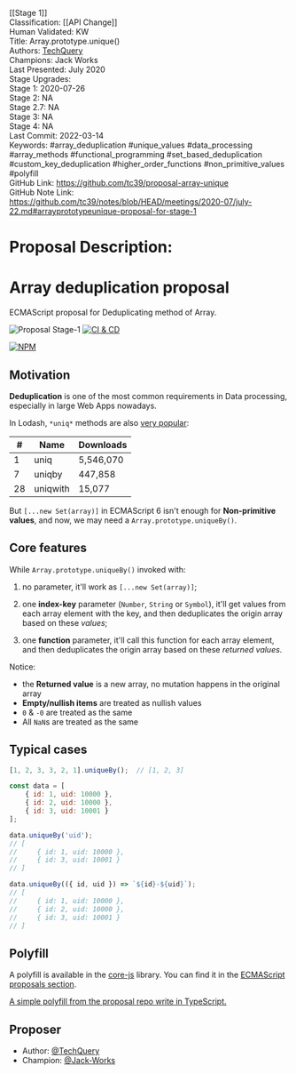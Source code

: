 [[Stage 1]]<br>Classification: [[API Change]]<br>Human Validated: KW<br>Title: Array.prototype.unique()<br>Authors: [TechQuery](https://github.com/TechQuery)<br>Champions: Jack Works<br>Last Presented: July 2020<br>Stage Upgrades:<br>Stage 1: 2020-07-26  
Stage 2: NA  
Stage 2.7: NA  
Stage 3: NA  
Stage 4: NA<br>Last Commit: 2022-03-14<br>Keywords: #array_deduplication #unique_values #data_processing #array_methods #functional_programming #set_based_deduplication #custom_key_deduplication #higher_order_functions #non_primitive_values #polyfill<br>GitHub Link: https://github.com/tc39/proposal-array-unique <br>GitHub Note Link: https://github.com/tc39/notes/blob/HEAD/meetings/2020-07/july-22.md#arrayprototypeunique-proposal-for-stage-1
# Proposal Description:<br>
# Array deduplication proposal

ECMAScript proposal for Deduplicating method of Array.

![Proposal Stage-1](https://img.shields.io/badge/Proposal-Stage--1-red)
[![CI & CD](https://github.com/tc39/proposal-array-unique/actions/workflows/main.yml/badge.svg)][1]

[![NPM](https://nodei.co/npm/array-unique-proposal.png?downloads=true&downloadRank=true&stars=true)][2]

## Motivation

**Deduplication** is one of the most common requirements in Data processing, especially in large Web Apps nowadays.

In Lodash, `*uniq*` methods are also [very popular][3]:

| #   | Name     | Downloads |
| --- | -------- | --------- |
| 1   | uniq     | 5,546,070 |
| 7   | uniqby   | 447,858   |
| 28  | uniqwith | 15,077    |

But `[...new Set(array)]` in ECMAScript 6 isn't enough for **Non-primitive values**, and now, we may need a `Array.prototype.uniqueBy()`.

## Core features

While `Array.prototype.uniqueBy()` invoked with:

1.  no parameter, it'll work as `[...new Set(array)]`;

2.  one **index-key** parameter (`Number`, `String` or `Symbol`), it'll get values from each array element with the key, and then deduplicates the origin array based on these _values_;

3.  one **function** parameter, it'll call this function for each array element, and then deduplicates the origin array based on these _returned values_.

Notice:

-   the **Returned value** is a new array, no mutation happens in the original array
-   **Empty/nullish items** are treated as nullish values
-   `0` & `-0` are treated as the same
-   All `NaN`s are treated as the same

## Typical cases

```JavaScript
[1, 2, 3, 3, 2, 1].uniqueBy();  // [1, 2, 3]

const data = [
    { id: 1, uid: 10000 },
    { id: 2, uid: 10000 },
    { id: 3, uid: 10001 }
];

data.uniqueBy('uid');
// [
//     { id: 1, uid: 10000 },
//     { id: 3, uid: 10001 }
// ]

data.uniqueBy(({ id, uid }) => `${id}-${uid}`);
// [
//     { id: 1, uid: 10000 },
//     { id: 2, uid: 10000 },
//     { id: 3, uid: 10001 }
// ]
```

## Polyfill

A polyfill is available in the [core-js][4] library. You can find it in the [ECMAScript proposals section][5].

[A simple polyfill from the proposal repo write in TypeScript.](polyfill/index.ts)

## Proposer

-   Author: [@TechQuery](https://github.com/TechQuery)
-   Champion: [@Jack-Works](https://github.com/Jack-Works)

[1]: https://github.com/tc39/proposal-array-unique/actions/workflows/main.yml
[2]: https://nodei.co/npm/array-unique-proposal/
[3]: https://github.com/AndrewRot/lodash-function-usage/blob/9ec92a7980e321f8a32dd62e13addd6562ba4612/README.md
[4]: https://github.com/zloirock/core-js
[5]: https://github.com/zloirock/core-js#array-deduplication